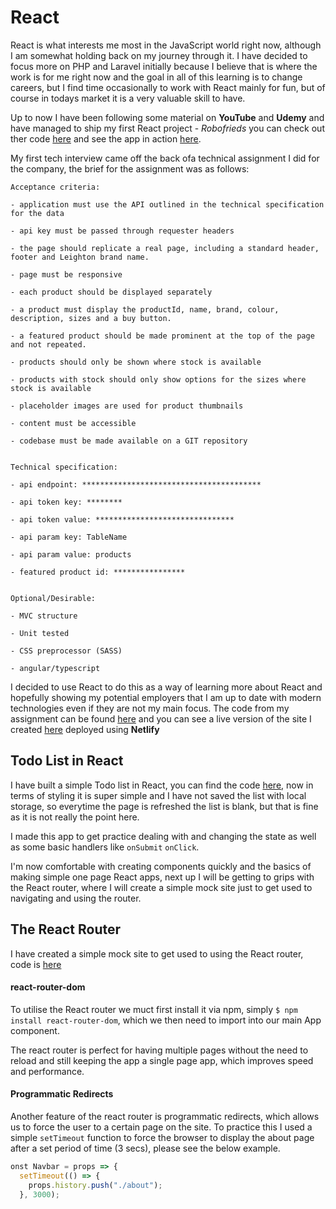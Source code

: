 # React

React is what interests me most in the JavaScript world right now, although I am somewhat holding back on my journey through it. I have decided to focus more on PHP and Laravel initially because I believe that is where the work is for me right now and the goal in all of this learning is to change careers, but I find time occasionally to work with React mainly for fun, but of course in todays market it is a very valuable skill to have.

Up to now I have been following some material on **YouTube** and **Udemy** and have managed to ship my first React project - _Robofrieds_ you can check out ther code [here](https://github.com/shan5742/robofriends) and see the app in action [here](https://trusting-fermi-4202d9.netlify.com/).

My first tech interview came off the back ofa technical assignment I did for the company, the brief for the assignment was as follows:

```
Acceptance criteria:

- application must use the API outlined in the technical specification for the data

- api key must be passed through requester headers

- the page should replicate a real page, including a standard header, footer and Leighton brand name.

- page must be responsive

- each product should be displayed separately

- a product must display the productId, name, brand, colour, description, sizes and a buy button.

- a featured product should be made prominent at the top of the page and not repeated.

- products should only be shown where stock is available

- products with stock should only show options for the sizes where stock is available

- placeholder images are used for product thumbnails

- content must be accessible

- codebase must be made available on a GIT repository


Technical specification:

- api endpoint: ****************************************

- api token key: ********

- api token value: *******************************

- api param key: TableName

- api param value: products

- featured product id: ****************


Optional/Desirable:

- MVC structure

- Unit tested

- CSS preprocessor (SASS)

- angular/typescript
```

I decided to use React to do this as a way of learning more about React and hopefully showing my potential employers that I am up to date with modern technologies even if they are not my main focus. The code from my assignment can be found [here](https://github.com/shan5742/leighton-test) and you can see a live version of the site I created [here](https://amazing-mirzakhani-486d14.netlify.com/) deployed using **Netlify**

## Todo List in React

I have built a simple Todo list in React, you can find the code [here](https://github.com/shan5742/react-todo), now in terms of styling it is super simple and I have not saved the list with local storage, so everytime the page is refreshed the list is blank, but that is fine as it is not really the point here.

I made this app to get practice dealing with and changing the state as well as some basic handlers like `onSubmit` `onClick`.

I'm now comfortable with creating components quickly and the basics of making simple one page React apps, next up I will be getting to grips with the React router, where I will create a simple mock site just to get used to navigating and using the router.

## The React Router

I have created a simple mock site to get used to using the React router, code is [here](https://github.com/shan5742/react-router.git)

#### react-router-dom

To utilise the React router we muct first install it via npm, simply `$ npm install react-router-dom`, which we then need to import into our main App component.

The react router is perfect for having multiple pages without the need to reload and still keeping the app a single page app, which improves speed and performance.

#### Programmatic Redirects

Another feature of the react router is programmatic redirects, which allows us to force the user to a certain page on the site. To practice this I used a simple `setTimeout` function to force the browser to display the about page after a set period of time (3 secs), please see the below example.

```js
onst Navbar = props => {
  setTimeout(() => {
    props.history.push("./about");
  }, 3000);
```
